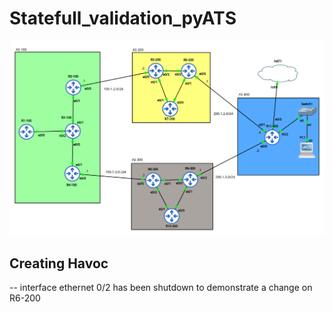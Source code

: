 # Statefull_validation_pyATS

![](Topology.png)

## Creating Havoc
  -- interface ethernet 0/2 has been shutdown to demonstrate a change on R6-200 
